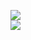 [![](https://img.shields.io/badge/Made%20With-Github%20Spray-lightgrey.svg?style=for-the-badge&logo=github)](https://github.com/Annihil/github-spray#6665)  
[![](https://i.imgur.com/2DrTn0Z.gif)](https://github.com/Annihil/github-spray)